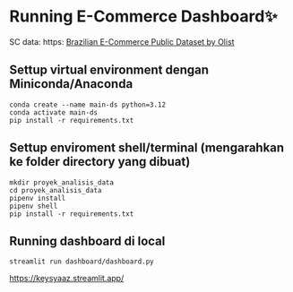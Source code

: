 # Running E-Commerce Dashboard✨
SC data: https: [Brazilian E-Commerce Public Dataset by Olist](//www.kaggle.com/datasets/olistbr/brazilian-ecommerce)
## Settup virtual environment dengan Miniconda/Anaconda
```
conda create --name main-ds python=3.12
conda activate main-ds
pip install -r requirements.txt
```
## Settup enviroment shell/terminal (mengarahkan ke folder directory yang dibuat)
```
mkdir proyek_analisis_data
cd proyek_analisis_data
pipenv install
pipenv shell
pip install -r requirements.txt
```
## Running dashboard di local
```
streamlit run dashboard/dashboard.py
```
https://keysyaaz.streamlit.app/
